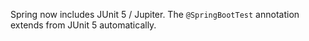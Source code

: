 Spring now includes JUnit 5 / Jupiter. The `@SpringBootTest` annotation extends from JUnit 5 automatically.